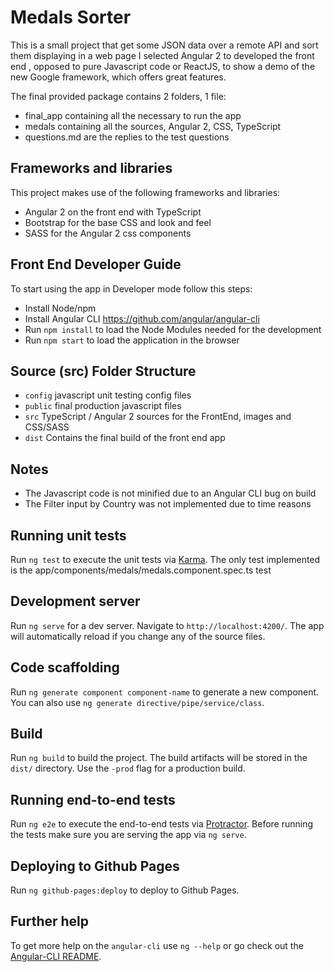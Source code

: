 # Medals Sorter
This is a small project that get some JSON data over a remote API and sort them displaying in a web page
I selected Angular 2 to developed the front end , opposed to pure Javascript code or ReactJS, to show a demo of the
new Google framework, which offers great features.

The final provided package contains 2 folders, 1 file:
- final_app containing all the necessary to run the app
- medals containing all the sources, Angular 2, CSS, TypeScript
- questions.md are the replies to the test questions

## Frameworks and libraries
This project makes use of the following frameworks and libraries:
- Angular 2 on the front end with TypeScript
- Bootstrap for the base CSS and look and feel
- SASS for the Angular 2 css components

## Front End Developer Guide
To start using the app in Developer mode follow this steps:
- Install Node/npm
- Install Angular CLI https://github.com/angular/angular-cli
- Run `npm install` to load the Node Modules needed for the development
- Run `npm start` to load the application in the browser

## Source (src) Folder Structure
- `config` javascript unit testing config files
- `public` final production javascript files
- `src` TypeScript / Angular 2 sources for the FrontEnd, images and CSS/SASS
- `dist` Contains the final build of the front end app

## Notes
 - The Javascript code is not minified due to an Angular CLI bug on build
 - The Filter input by Country was not implemented due to time reasons

## Running unit tests
Run `ng test` to execute the unit tests via [Karma](https://karma-runner.github.io).
The only test implemented is the app/components/medals/medals.component.spec.ts test

## Development server
Run `ng serve` for a dev server. Navigate to `http://localhost:4200/`. The app will automatically reload if you change any of the source files.

## Code scaffolding

Run `ng generate component component-name` to generate a new component. You can also use `ng generate directive/pipe/service/class`.

## Build

Run `ng build` to build the project. The build artifacts will be stored in the `dist/` directory. Use the `-prod` flag for a production build.



## Running end-to-end tests

Run `ng e2e` to execute the end-to-end tests via [Protractor](http://www.protractortest.org/). 
Before running the tests make sure you are serving the app via `ng serve`.

## Deploying to Github Pages

Run `ng github-pages:deploy` to deploy to Github Pages.

## Further help

To get more help on the `angular-cli` use `ng --help` or go check out the [Angular-CLI README](https://github.com/angular/angular-cli/blob/master/README.md).
